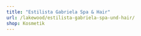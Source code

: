 ```yaml
---
title: "Estilista Gabriela Spa & Hair"
url: /lakewood/estilista-gabriela-spa-und-hair/
shop: Kosmetik
---
```

